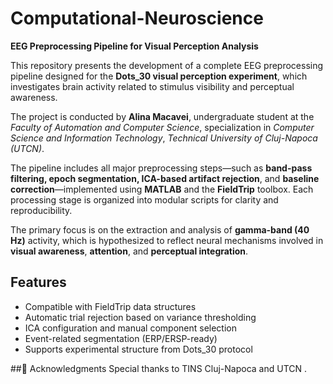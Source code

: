 # Computational-Neuroscience  
**EEG Preprocessing Pipeline for Visual Perception Analysis**

This repository presents the development of a complete EEG preprocessing pipeline designed for the **Dots_30 visual perception experiment**, which investigates brain activity related to stimulus visibility and perceptual awareness.

The project is conducted by **Alina Macavei**, undergraduate student at the *Faculty of Automation and Computer Science*, specialization in *Computer Science and Information Technology*, *Technical University of Cluj-Napoca (UTCN)*.

The pipeline includes all major preprocessing steps—such as **band-pass filtering, epoch segmentation, ICA-based artifact rejection**, and **baseline correction**—implemented using **MATLAB** and the **FieldTrip** toolbox. Each processing stage is organized into modular scripts for clarity and reproducibility.

The primary focus is on the extraction and analysis of **gamma-band (40 Hz)** activity, which is hypothesized to reflect neural mechanisms involved in **visual awareness**, **attention**, and **perceptual integration**.

## Features
- Compatible with FieldTrip data structures  
- Automatic trial rejection based on variance thresholding  
- ICA configuration and manual component selection  
- Event-related segmentation (ERP/ERSP-ready)  
- Supports experimental structure from Dots_30 protocol  

##🙏 Acknowledgments
Special thanks to TINS Cluj-Napoca and UTCN .

